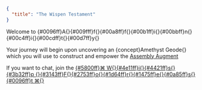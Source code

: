 ```json
{
  "title": "The Wispen Testament"
}
```

Welcome to {#0096ff}A{}{#009fff}f{}{#00a8ff}f{}{#00b1ff}i{}{#00bbff}n{}{#00c4ff}i{}{#00cdff}t{}{#00d7ff}y{}


Your journey will begin upon uncovering an {concept}Amethyst Geode{} which
you will use to construct and empower the [Assembly Augment](^affinity:assembly_augment)


If you want to chat, join the
[{#5800ff}⌘ W{}{#4e11ff}i{}{#4421ff}s{}{#3b32ff}p {}{#3143ff}F{}{#2753ff}o{}{#1d64ff}r{}{#1475ff}e{}{#0a85ff}s{}{#0096ff}t ⌘{}](https://wispforest.io/discord)
